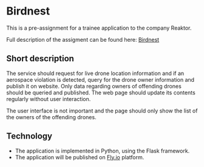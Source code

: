 # Birdnest

This is a pre-assignment for a trainee application to the company Reaktor.

Full description of the assigment can be found here:
[Birdnest](https://assignments.reaktor.com/birdnest/)

## Short description

The service should request for live drone location information and if an aerospace violation is detected, query for the drone owner information and publish it on website. Only data regarding owners of offending drones should be queried and published. The web page should update its contents regularly without user interaction.

The user interface is not important and the page should only show the list of the owners of the offending drones.

## Technology

* The application is implemented in Python, using the Flask framework.
* The application will be published on [Fly.io](fly.io) platform.


